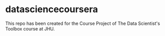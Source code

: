 # datasciencecoursera
This repo has been created for the Course Project of The Data Scientist's Toolbox course at JHU.
